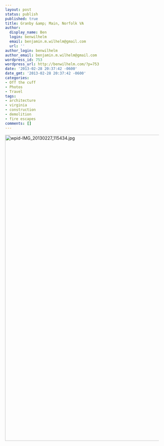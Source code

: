```yaml
---
layout: post
status: publish
published: true
title: Granby &amp; Main, Norfolk VA
author:
  display_name: Ben
  login: benwilhelm
  email: benjamin.m.wilhelm@gmail.com
  url: ''
author_login: benwilhelm
author_email: benjamin.m.wilhelm@gmail.com
wordpress_id: 753
wordpress_url: http://benwilhelm.com/?p=753
date: '2013-02-28 20:37:42 -0600'
date_gmt: '2013-02-28 20:37:42 -0600'
categories:
- Off the cuff
- Photos
- Travel
tags:
- architecture
- virginia
- construction
- demolition
- fire escapes
comments: []
---
```

<p><a href="http://c9fdb1675999412f8bcb-7ceff41fb86acf15799809f3d548ce6b.r79.cf1.rackcdn.com/2/files/2013/02/wpid-IMG_20130227_115434.jpg"><img class="alignnone size-full wp-image-752" alt="wpid-IMG_20130227_115434.jpg" src="http://c9fdb1675999412f8bcb-7ceff41fb86acf15799809f3d548ce6b.r79.cf1.rackcdn.com/2/files/2013/02/wpid-IMG_20130227_115434.jpg" width="1000" height="1000" /></a></p>
